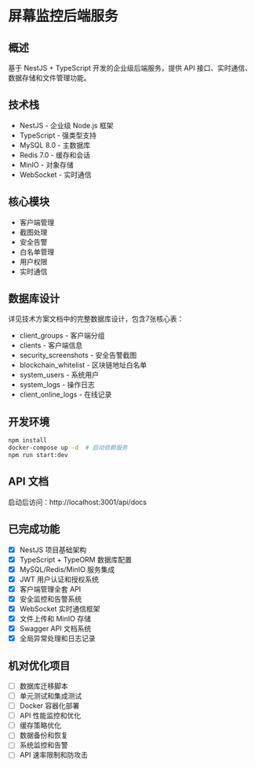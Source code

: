 # 屏幕监控后端服务

## 概述
基于 NestJS + TypeScript 开发的企业级后端服务，提供 API 接口、实时通信、数据存储和文件管理功能。

## 技术栈
- NestJS - 企业级 Node.js 框架
- TypeScript - 强类型支持
- MySQL 8.0 - 主数据库
- Redis 7.0 - 缓存和会话
- MinIO - 对象存储
- WebSocket - 实时通信

## 核心模块
- 客户端管理
- 截图处理
- 安全告警
- 白名单管理  
- 用户权限
- 实时通信

## 数据库设计
详见技术方案文档中的完整数据库设计，包含7张核心表：
- client_groups - 客户端分组
- clients - 客户端信息
- security_screenshots - 安全告警截图
- blockchain_whitelist - 区块链地址白名单
- system_users - 系统用户
- system_logs - 操作日志
- client_online_logs - 在线记录

## 开发环境
```bash
npm install
docker-compose up -d  # 启动依赖服务
npm run start:dev
```

## API 文档
启动后访问：http://localhost:3001/api/docs

## 已完成功能
- [x] NestJS 项目基础架构
- [x] TypeScript + TypeORM 数据库配置
- [x] MySQL/Redis/MinIO 服务集成
- [x] JWT 用户认证和授权系统
- [x] 客户端管理全套 API
- [x] 安全监控和告警系统
- [x] WebSocket 实时通信框架
- [x] 文件上传和 MinIO 存储
- [x] Swagger API 文档系统
- [x] 全局异常处理和日志记录

## 机对优化项目
- [ ] 数据库迁移脚本
- [ ] 单元测试和集成测试
- [ ] Docker 容器化部署
- [ ] API 性能监控和优化
- [ ] 缓存策略优化
- [ ] 数据备份和恢复
- [ ] 系统监控和告警
- [ ] API 速率限制和防攻击